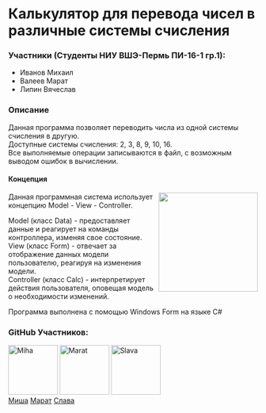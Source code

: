 # Калькулятор для перевода чисел в различные системы счисления

### Участники (Студенты НИУ ВШЭ-Пермь ПИ-16-1 гр.1):
* Иванов Михаил 
* Валеев Марат  
* Липин Вячеслав

### Описание
Данная программа позволяет переводить числа из одной системы счисления в другую.  
Доступные системы счисления: 2, 3, 8, 9, 10, 16.  
Все выполняемые операции записываются в файл, с возможным выводом ошибок в вычислении.

#### Концепция
  
<img src="https://upload.wikimedia.org/wikipedia/commons/f/fd/MVC-Process.png" width="200" height="200" align="right"/>
  
Данная программная система использует концепцию Model - View - Controller.   

Model (класс Data) - предоставляет данные и реагирует на команды контроллера, изменяя свое состояние.  
View (класс Form) -  отвечает за отображение данных модели пользователю, реагируя на изменения модели.   
Controller (класс Calc) - интерпретирует действия пользователя, оповещая модель о необходимости изменений.
  
Программа выполнена с помощью Windows Form на языке C#
### GitHub Участников:

<img src="https://i.imgur.com/ZFyLTQE.png" width="100" height="100"  alt="Miha" /> <img src="http://i.imgur.com/4CzwbSm.jpg" width="100" height="100"  alt="Marat" /> <img src="http://i.imgur.com/70yHAIO.png" width="100" height="100"  alt="Slava" />   
[Миша](https://github.com/miha2158)  [Марат](https://github.com/ValeevMarat)  [Слава](https://github.com/Kompoman32)   

